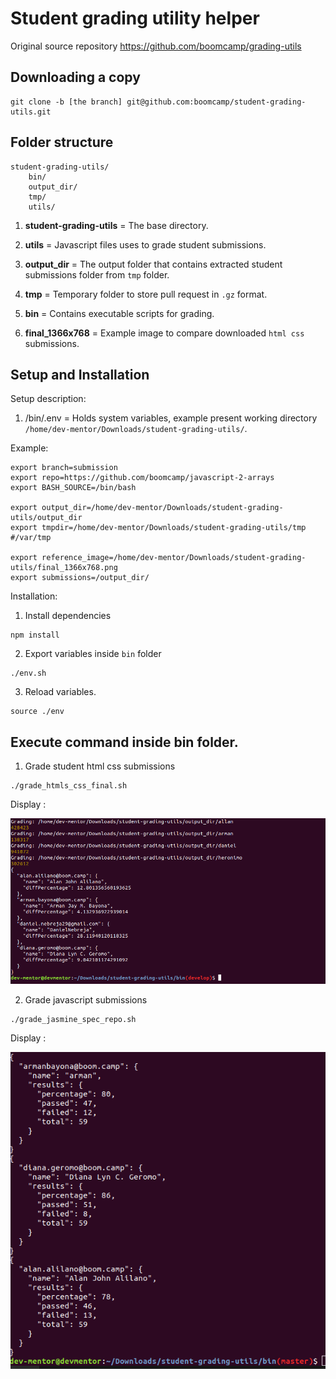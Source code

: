 # Student grading utility helper

Original source repository https://github.com/boomcamp/grading-utils

## Downloading a copy

```
git clone -b [the branch] git@github.com:boomcamp/student-grading-utils.git
```

## Folder structure

```
student-grading-utils/
    bin/
    output_dir/
    tmp/
    utils/
```

1. **student-grading-utils** = The base directory.

2. **utils** = Javascript files uses to grade student submissions.

3. **output_dir** = The output folder that contains extracted student submissions folder from `tmp` folder.

4. **tmp** = Temporary folder to store pull request in `.gz` format.

5. **bin** = Contains executable scripts for grading.

5. **final_1366x768** = Example image to compare downloaded `html css` submissions.


## Setup and Installation

Setup description:

1. /bin/.env = Holds system variables, example present working directory `/home/dev-mentor/Downloads/student-grading-utils/`.

Example: 

```
export branch=submission
export repo=https://github.com/boomcamp/javascript-2-arrays
export BASH_SOURCE=/bin/bash

export output_dir=/home/dev-mentor/Downloads/student-grading-utils/output_dir
export tmpdir=/home/dev-mentor/Downloads/student-grading-utils/tmp #/var/tmp

export reference_image=/home/dev-mentor/Downloads/student-grading-utils/final_1366x768.png
export submissions=/output_dir/
```

Installation:

1. Install dependencies

```
npm install
```

2. Export variables inside `bin` folder

```
./env.sh
```

3. Reload variables.

```
source ./env
```

## Execute command inside bin folder.

1. Grade student html css submissions

```
./grade_htmls_css_final.sh
```
Display :

![alt text](/screenshots/grade-html-css.png)

2. Grade javascript submissions

```
./grade_jasmine_spec_repo.sh
```

Display :

![alt text](/screenshots/jasmine-report.png)

